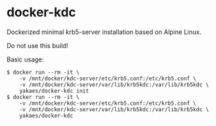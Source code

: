 # docker-kdc
Dockerized minimal krb5-server installation based on Alpine Linux.

Do not use this build!

Basic usage:

```
$ docker run --rm -it \
	-v /mnt/docker/kdc-server/etc/krb5.conf:/etc/krb5.conf \
	-v /mnt/docker/kdc-server/var/lib/krb5kdc:/var/lib/krb5kdc \
	yakaes/docker-kdc init
$ docker run --rm -it \
	-v /mnt/docker/kdc-server/etc/krb5.conf:/etc/krb5.conf \
	-v /mnt/docker/kdc-server/var/lib/krb5kdc:/var/lib/krb5kdc \
	yakaes/docker-kdc
```

